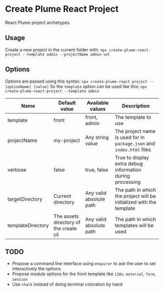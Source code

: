 Create Plume React Project
==========================

React Plume project archetypes.

Usage
-----
Create a new project in the current folder with: `npx create-plume-react-project --template admin --projectName admin-vel`

Options
-------
Options are passed using this syntax: `npx create-plume-react-project --[optionName] [value]`
So the `template` option can be used like this: `npx create-plume-react-project --template admin`

| Name              | Default value                          | Available values        | Description                                                           |
|-------------------|----------------------------------------|-------------------------|-----------------------------------------------------------------------|
| template          | front                                  | front, admin            | The template to use                                                   |
| projectName       | my-project                             | Any string value        | The project name is used for in `package.json` and `index.html` files |
| verbose           | false                                  | true, false             | True to display extra debug information during processing             |
| targetDirectory   | Current directory                      | Any valid absolute path | The path in which the project will be initialized with the template   |
| templateDirectory | The assets directory of the create cli | Any valid absolute path | The path in which templates will be used                              |

TODO
----
- Propose a command line interface using `enquirer` to ask the user to set interactively the options
- Propose module options for the front template like `i18n`, `material`, `form`, `session`
- Use `chalk` instead of doing terminal coloration by hand
